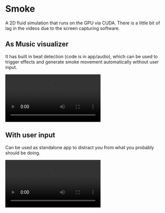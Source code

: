 # Smoke
A 2D fluid simulation that runs on the GPU via CUDA. There is a little bit of lag in the videos due to the screen capturing software.

## As Music visualizer
It has built in beat detection (code is in app/audio), which can be used to trigger effects and generate smoke movement automatically without user input.

<video src="https://user-images.githubusercontent.com/108689497/177349570-1fc6fb04-5b54-4917-a88a-cc262c8fa9e9.mov"></video>

## With user input
Can be used as standalone app to distract you from what you probably should be doing.

<video src="https://user-images.githubusercontent.com/108689497/177355574-98f83c8e-07bd-4dd9-bdac-3e47b5a3d86a.mp4"></video>
